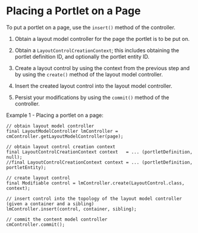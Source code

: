 # Placing a Portlet on a Page

To put a portlet on a page, use the `insert()` method of the controller.

1.  Obtain a layout model controller for the page the portlet is to be put on.

2.  Obtain a `LayoutControlCreationContext`; this includes obtaining the portlet definition ID, and optionally the portlet entity ID.

3.  Create a layout control by using the context from the previous step and by using the `create()` method of the layout model controller.

4.  Insert the created layout control into the layout model controller.

5.  Persist your modifications by using the `commit()` method of the controller.


Example 1 - Placing a portlet on a page:

```
// obtain layout model controller
final LayoutModelController lmController = cmController.getLayoutModelController(page);

// obtain layout control creation context
final LayoutControlCreationContext context   = ... (portletDefinition, null);
//final LayoutControlCreationContext context = ... (portletDefinition, portletEntity);

// create layout control
final Modifiable control = lmController.create(LayoutControl.class, context);

// insert control into the topology of the layout model controller (given a container and a sibling)
lmController.insert(control, container, sibling);

// commit the content model controller
cmController.commit();
```


